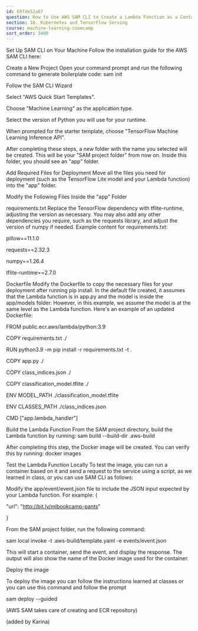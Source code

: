 ```yaml
---
id: 69fde52a67
question: How to Use AWS SAM CLI to Create a Lambda Function as a Container Image
section: 10. Kubernetes and TensorFlow Serving
course: machine-learning-zoomcamp
sort_order: 3400
---
```


Set Up SAM CLI on Your Machine
Follow the installation guide for the AWS SAM CLI here:

Create a New Project
Open your command prompt and run the following command to generate boilerplate code:
sam init

Follow the SAM CLI Wizard

Select "AWS Quick Start Templates".

Choose "Machine Learning" as the application type.

Select the version of Python you will use for your runtime.

When prompted for the starter template, choose "TensorFlow Machine Learning Inference API".

After completing these steps, a new folder with the name you selected will be created. This will be your "SAM project folder" from now on. Inside this folder, you should see an "app" folder.

Add Required Files for Deployment
Move all the files you need for deployment (such as the TensorFlow Lite model and your Lambda function) into the "app" folder.

Modify the Following Files Inside the "app" Folder

requirements.txt
Replace the TensorFlow dependency with tflite-runtime, adjusting the version as necessary. You may also add any other dependencies you require, such as the requests library, and adjust the version of numpy if needed.
Example content for requirements.txt:

pillow==11.1.0

requests==2.32.3

numpy==1.26.4

tflite-runtime==2.7.0

Dockerfile
Modify the Dockerfile to copy the necessary files for your deployment after running pip install. In the default file created, it assumes that the Lambda function is in app.py and the model is inside the app/models folder. However, in this example, we assume the model is at the same level as the Lambda function.
Here's an example of an updated Dockerfile:

FROM public.ecr.aws/lambda/python:3.9

COPY requirements.txt ./

RUN python3.9 -m pip install -r requirements.txt -t .

COPY app.py ./

COPY class_indices.json ./

COPY classification_model.tflite ./

ENV MODEL_PATH ./classification_model.tflite

ENV CLASSES_PATH ./class_indices.json

CMD ["app.lambda_handler"]

Build the Lambda Function
From the SAM project directory, build the Lambda function by running:
sam build --build-dir .aws-build

After completing this step, the Docker image will be created. You can verify this by running:
docker images

Test the Lambda Function Locally
To test the image, you can run a container based on it and send a request to the service using a script, as we learned in class, or you can use SAM CLI as follows:

Modify the app/event/event.json file to include the JSON input expected by your Lambda function. For example:
{

"url": "http://bit.ly/mlbookcamp-pants"

}

From the SAM project folder, run the following command:

sam local invoke -t .aws-build/template.yaml -e events/event.json

This will start a container, send the event, and display the response. The output will also show the name of the Docker image used for the container.

Deploy the image

To deploy the image you can follow the instructions learned at classes or you can use this command and follow the prompt

sam deploy --guided

(AWS SAM takes care of creating and ECR repository)

(added by Karina)

